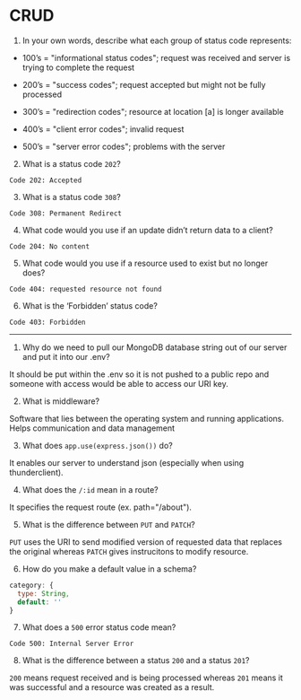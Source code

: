 # CRUD

1. In your own words, describe what each group of status code represents:

- 100’s = "informational status codes"; request was received and server is trying to complete the request

- 200’s = "success codes"; request accepted but might not be fully processed

- 300’s = "redirection codes"; resource at location [a] is longer available

- 400’s = "client error codes"; invalid request

- 500’s = "server error codes"; problems with the server


2. What is a status code `202`?

`Code 202: Accepted`

3. What is a status code `308`?

`Code 308: Permanent Redirect`

4. What code would you use if an update didn’t return data to a client?

`Code 204: No content`

5. What code would you use if a resource used to exist but no longer does?

`Code 404: requested resource not found`

6. What is the ‘Forbidden’ status code?

`Code 403: Forbidden`

___

1. Why do we need to pull our MongoDB database string out of our server and put it into our .env?

It should be put within the .env so it is not pushed to a public repo and someone with access would be able to access our URI key.

2. What is middleware?

Software that lies between the operating system and running applications. Helps communication and data management

3. What does `app.use(express.json())` do?

It enables our server to understand json (especially when using thunderclient). 

4. What does the `/:id` mean in a route?

It specifies the request route (ex. path="/about"). 

5. What is the difference between `PUT` and `PATCH`?

`PUT` uses the URI to send modified version of requested data that replaces the original whereas `PATCH` gives instrucitons to modify resource. 

6. How do you make a default value in a schema?

```javascript
category: {
  type: String,
  default: ''
}
```

7. What does a `500` error status code mean?

`Code 500: Internal Server Error`

8. What is the difference between a status `200` and a status `201`?

`200` means request received and is being processed whereas `201` means it was successful and a resource was created as a result. 
